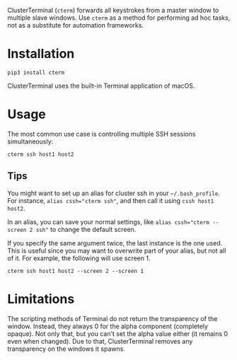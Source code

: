 ClusterTerminal (`cterm`) forwards all keystrokes from a master window to multiple slave windows. Use `cterm` as a method for performing ad hoc tasks, not as a substitute for automation frameworks.

# Installation

    pip3 install cterm

ClusterTerminal uses the built-in Terminal application of macOS.

# Usage

The most common use case is controlling multiple SSH sessions simultaneously:

    cterm ssh host1 host2

## Tips

You might want to set up an alias for cluster ssh in your `~/.bash_profile`. For instance, `alias cssh="cterm ssh"`, and then call it using `cssh host1 host2`.

In an alias, you can save your normal settings, like `alias cssh="cterm --screen 2 ssh"` to change the default screen.

If you specify the same argument twice, the last instance is the one used. This is useful since you may want to overwrite part of your alias, but not all of it. For example, the following will use screen 1.

    cterm ssh host1 host2 --screen 2 --screen 1

# Limitations

The scripting methods of Terminal do not return the transparency of the window. Instead, they always 0 for the alpha component (completely opaque). Not only that, but you can't set the alpha value either (it remains 0 even when changed). Due to that, ClusterTerminal removes any transparency on the windows it spawns.
